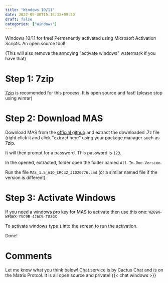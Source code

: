 ```yaml
---
title: "Windows 10/11"
date: 2022-05-30T15:18:12+09:30
draft: false
categories: ["Windows"]
---
```


Windows 10/11 for free! Permanently activated using Microsoft Activation Scripts. An open source tool!

(This will also remove the annoying "activate windows" watermark if you have that)

# Step 1: 7zip
[7zip](https://7-zip.org) is recomended for this process. It is open source and fast! (please stop using winrar)

# Step 2: Download MAS
Download MAS from the [official github](https://github.com/massgravel/Microsoft-Activation-Scripts/releases) and extract the downloaded .7z file (right click it and click "extract here" using your package manager such as 7zip.

It will then prompt for a password. This password is ```123```.

In the opened, extracted, folder open the folder named ```All-In-One-Version```.

Run the file ```MAS_1.5_AIO_CRC32_21D20776.cmd``` (or a similar named file if the version is different).

# Step 3: Activate Windows
If you need a windows pro key for MAS to activate then use this one: ```W269N-WFGWX-YVC9B-4J6C9-T83GX```


To activate windows type ```1``` into the screen to run the activation.

Done!

# Comments
Let me know what you think below! Chat service is by Cactus Chat and is on the Matrix Protcol. It is all open source and private!
{{< chat windows >}}

